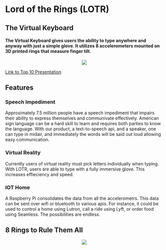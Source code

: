 # Lord of the Rings (LOTR)
## The Virtual Keyboard
#### The Virtual Keyboard gives users the ability to type anywhere and anyway with just a simple glove. It utilizes 8 accelerometers mounted on 3D printed rings that measure finger tilt. 
<p align="center">
  <img src ="https://challengepost-s3-challengepost.netdna-ssl.com/photos/production/software_photos/000/532/205/datas/gallery.jpg" />
</p>

[Link to Top 10 Presentation](https://youtu.be/b9gjsGgpY4c?t=23m48s)

## Features
### Speech Impediment
Approximately 7.5 million people have a speech impediment that impairs their ability to express themselves and communivate effectively. American sign language can be a hard skill to learn and requires both parties to know the language. With our product, a text-to-speech api, and a speaker, one can type in midair, and immediately the words will be said out loud allowing easy communication.
### Virtual Reality
Currently users of virtual reality must pick letters individually when typing. With LOTR, users are able to type with a fully immersive glove. This increases effieciency and speed.
### IOT Home
A Raspberry Pi consolidates the data from all the accelerometrs. This data can be sent over wifi or bluetooth to various apis. For instance, it could be used to control a home using Lutron, call a ride using Lyft, or order food using Seamless. The possibilities are endless. 
## 8 Rings to Rule Them All
<p align="center">
  <img src ="https://i.imgur.com/CzWN8yi.png" />
</p>
